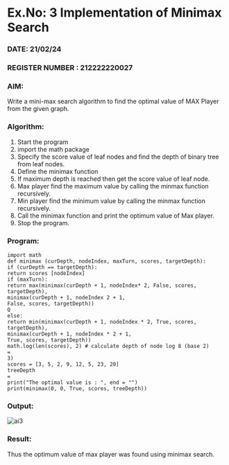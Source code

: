 # Ex.No: 3  Implementation of Minimax Search
### DATE: 21/02/24                                                                      
### REGISTER NUMBER : 212222220027
### AIM: 
Write a mini-max search algorithm to find the optimal value of MAX Player from the given graph.
### Algorithm:
1. Start the program
2. import the math package
3. Specify the score value of leaf nodes and find the depth of binary tree from leaf nodes.
4. Define the minimax function
5. If maximum depth is reached then get the score value of leaf node.
6. Max player find the maximum value by calling the minmax function recursively.
7. Min player find the minimum value by calling the minmax function recursively.
8. Call the minimax function  and print the optimum value of Max player.
9. Stop the program. 

### Program:
```
import math 
def minimax (curDepth, nodeIndex, maxTurn, scores, targetDepth): 
if (curDepth == targetDepth): 
return scores [nodeIndex] 
if (maxTurn): 
return max(minimax(curDepth + 1, nodeIndex* 2, False, scores, targetDepth), 
minimax(curDepth + 1, nodeIndex 2 + 1, 
False, scores, targetDepth)) 
Q 
else: 
return min(minimax(curDepth + 1, nodeIndex * 2, True, scores, targetDepth), 
minimax(curDepth + 1, nodeIndex * 2 + 1, 
True, scores, targetDepth)) 
math.log(len(scores), 2) # calculate depth of node log 8 (base 2) 
= 
3) 
scores = [3, 5, 2, 9, 12, 5, 23, 20] 
treeDepth 
= 
print("The optimal value is : ", end = "") 
print(minimax(0, 0, True, scores, treeDepth)) 
```
### Output:
![ai3](https://github.com/user-attachments/assets/60c18a60-534c-4f9f-8afa-11bc7ce869e9)


### Result:
Thus the optimum value of max player was found using minimax search.


